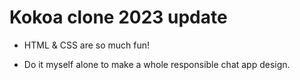 # Kokoa clone 2023 update

- HTML & CSS are so much fun!

- Do it myself alone to make a whole responsible chat app design.
